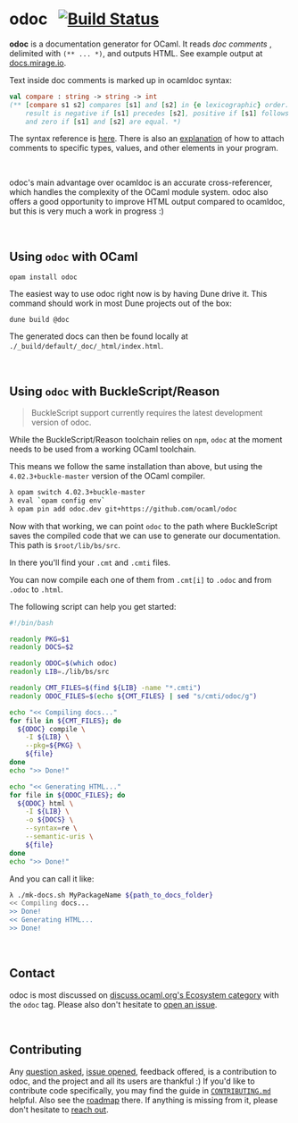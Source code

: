 # odoc &nbsp; [![Build Status][travis-img]][travis]

[travis]: https://travis-ci.org/ocaml/odoc/branches
[travis-img]: https://api.travis-ci.org/ocaml/odoc.svg?branch=master

**odoc** is a documentation generator for OCaml. It reads *doc comments* ,
delimited with `(** ... *)`, and outputs HTML. See example output at
[docs.mirage.io][mirage-docs].

[mirage-docs]: http://docs.mirage.io/

Text inside doc comments is marked up in ocamldoc syntax:

```ocaml
val compare : string -> string -> int
(** [compare s1 s2] compares [s1] and [s2] in {e lexicographic} order. The
    result is negative if [s1] precedes [s2], positive if [s1] follows [s2],
    and zero if [s1] and [s2] are equal. *)
```

The syntax reference is [here][comment-syntax]. There is also an
[explanation][comment-location] of how to attach comments to specific types,
values, and other elements in your program.

[comment-syntax]: http://caml.inria.fr/pub/docs/manual-ocaml/ocamldoc.html#sec357
[comment-location]: http://caml.inria.fr/pub/docs/manual-ocaml/ocamldoc.html#sec352

<br/>

odoc's main advantage over ocamldoc is an accurate cross-referencer, which
handles the complexity of the OCaml module system. odoc also offers a good
opportunity to improve HTML output compared to ocamldoc, but this is very much
a work in progress :)

<br/>

## Using `odoc` with OCaml

```
opam install odoc
```

The easiest way to use odoc right now is by having Dune drive it. This command
should work in most Dune projects out of the box:

```
dune build @doc
```

The generated docs can then be found locally at
`./_build/default/_doc/_html/index.html`.

<br/>

## Using `odoc` with BuckleScript/Reason

> BuckleScript support currently requires the latest development version of odoc.

While the BuckleScript/Reason toolchain relies on `npm`, `odoc` at the moment
needs to be used from a working OCaml toolchain.

This means we follow the same installation than above, but using the
`4.02.3+buckle-master` version of the OCaml compiler.

```sh
λ opam switch 4.02.3+buckle-master
λ eval `opam config env`
λ opam pin add odoc.dev git+https://github.com/ocaml/odoc

```

Now with that working, we can point `odoc` to the path where BuckleScript saves
the compiled code that we can use to generate our documentation. This path is
`$root/lib/bs/src`.

In there you'll find your `.cmt` and `.cmti` files.

You can now compile each one of them from `.cmt[i]` to `.odoc` and from `.odoc`
to `.html`.

The following script can help you get started:

```bash
#!/bin/bash

readonly PKG=$1
readonly DOCS=$2

readonly ODOC=$(which odoc)
readonly LIB=./lib/bs/src

readonly CMT_FILES=$(find ${LIB} -name "*.cmti")
readonly ODOC_FILES=$(echo ${CMT_FILES} | sed "s/cmti/odoc/g")

echo "<< Compiling docs..."
for file in ${CMT_FILES}; do
  ${ODOC} compile \
    -I ${LIB} \
    --pkg=${PKG} \
    ${file}
done
echo ">> Done!"

echo "<< Generating HTML..."
for file in ${ODOC_FILES}; do
  ${ODOC} html \
    -I ${LIB} \
    -o ${DOCS} \
    --syntax=re \
    --semantic-uris \
    ${file}
done
echo ">> Done!"
```

And you can call it like:

```sh
λ ./mk-docs.sh MyPackageName ${path_to_docs_folder}
<< Compiling docs...
>> Done!
<< Generating HTML...
>> Done!
```

<br/>

## Contact

odoc is most discussed on [discuss.ocaml.org's Ecosystem category][discourse] with the `odoc` tag.
Please also don't hesitate to [open an issue][issues].

<br/>

## Contributing

Any [question asked](#contact), [issue opened][issues], feedback offered, is a
contribution to odoc, and the project and all its users are thankful :) If
you'd like to contribute code specifically, you may find the guide in
[`CONTRIBUTING.md`][contributing.md] helpful. Also see the [roadmap][roadmap]
there. If anything is missing from it, please don't hesitate to
[reach out](#contact).

[discourse]: https://discuss.ocaml.org/c/eco
[issues]: https://github.com/ocaml/odoc/issues/new
[contributing.md]: https://github.com/ocaml/odoc/blob/master/CONTRIBUTING.md#readme
[roadmap]: https://github.com/ocaml/odoc/blob/master/CONTRIBUTING.md#Roadmap
